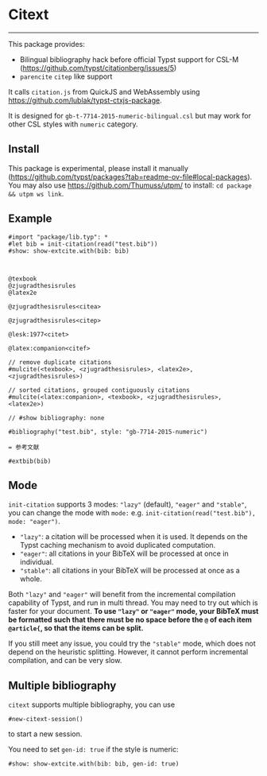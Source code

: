 # Citext 
- - -

This package provides:

* Bilingual bibliography hack before official Typst support for CSL-M (https://github.com/typst/citationberg/issues/5)
* `parencite` `citep` like support

It calls `citation.js` from QuickJS and WebAssembly using https://github.com/lublak/typst-ctxjs-package.

It is designed for `gb-t-7714-2015-numeric-bilingual.csl` but may work for other CSL styles with `numeric` category.

## Install
This package is experimental, please install it manually (https://github.com/typst/packages?tab=readme-ov-file#local-packages). You may also use https://github.com/Thumuss/utpm/ to install: `cd package && utpm ws link`.



## Example
```typst
#import "package/lib.typ": *
#let bib = init-citation(read("test.bib"))
#show: show-extcite.with(bib: bib)



@texbook
@zjugradthesisrules
@latex2e

@zjugradthesisrules<citea>

@zjugradthesisrules<citep>

@lesk:1977<citet>

@latex:companion<citef>

// remove duplicate citations
#mulcite(<texbook>, <zjugradthesisrules>, <latex2e>, <zjugradthesisrules>)

// sorted citations, grouped contiguously citations
#mulcite(<latex:companion>, <texbook>, <zjugradthesisrules>, <latex2e>)

// #show bibliography: none

#bibliography("test.bib", style: "gb-7714-2015-numeric")

= 参考文献

#extbib(bib)
```

## Mode
`init-citation` supports 3 modes: `"lazy"` (default), `"eager"` and `"stable"`, you can change the mode with `mode:`
e.g. `init-citation(read("test.bib"), mode: "eager")`.

* `"lazy"`: a citation will be processed when it is used.  It depends on the Typst caching mechanism to avoid duplicated computation.
* `"eager"`: all citations in your BibTeX will be processed at once in individual. 
* `"stable"`: all citations in your BibTeX will be processed at once as a whole. 

Both `"lazy"` and `"eager"` will benefit from the incremental compilation capability of Typst, and run in multi thread. You may need to try out which is faster for your document. **To use `"lazy"` or `"eager"` mode, your BibTeX must be formatted such that there must be no space before the `@` of each item `@article{`, so that the items can be split.**

If you still meet any issue, you could try the `"stable"` mode, which does not depend on the heuristic splitting. However, it cannot perform incremental compilation, and can be very slow.

## Multiple bibliography
`citext` supports multiple bibliography, you can use

```typst
#new-citext-session()
```

to start a new session.

You need to set `gen-id: true` if the style is numeric:
```typst
#show: show-extcite.with(bib: bib, gen-id: true)
```